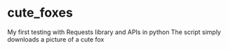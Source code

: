 # cute_foxes
My first testing with Requests library and APIs in python
The script simply downloads a picture of a cute fox
